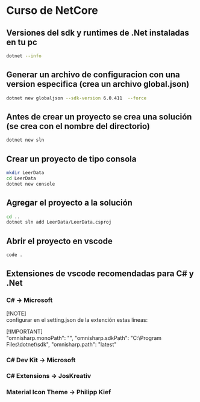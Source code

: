 # Curso de NetCore

## Versiones del sdk y runtimes de .Net instaladas en tu pc
``` bash
dotnet --info
```

## Generar un archivo de configuracion con una version especifica (crea un archivo global.json)
``` bash
dotnet new globaljson --sdk-version 6.0.411  --force
```

## Antes de crear un proyecto se crea una solución (se crea con el nombre del directorio)
``` bash
dotnet new sln
```

## Crear un proyecto de tipo consola
``` bash
mkdir LeerData
cd LeerData
dotnet new console
```

## Agregar el proyecto a la solución
``` bash
cd ..
dotnet sln add LeerData/LeerData.csproj
```

## Abrir el proyecto en vscode
``` bash
code .
```

## Extensiones de vscode recomendadas para C# y .Net
### C#                     -> Microsoft

[!NOTE]  
configurar en el setting.json de la extención estas lineas:

[!IMPORTANT]  
"omnisharp.monoPath": "",
"omnisharp.sdkPath": "C:\\Program Files\\dotnet\\sdk",
"omnisharp.path": "latest"

### C# Dev Kit            -> Microsoft
### C# Extensions         -> JosKreativ
### Material Icon Theme   -> Philipp Kief



